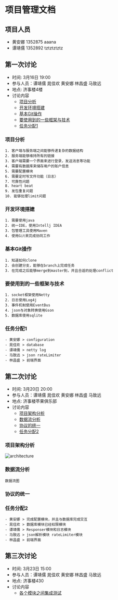 # 项目管理文档
## 项目人员

- 黄安娜 1352875 aaana
- 谭靖儒 1352892 tztztztztz

## 第一次讨论
- 时间: 3月16日 19:00
- 参与人员：谭靖儒 晁佳欢 黄安娜 林昌盛 马致远
- 地点: 济事楼4楼
- 讨论内容
	- [项目分析](#项目分析)
	- [开发环境搭建](#开发环境搭建)
	- [基本Git操作](#基本Git操作)
	- [要使用到的一些框架与技术](#要使用到的一些框架与技术)
	- [任务分配1](#任务分配1)
	
### 项目分析
    1. 客户端与服务端之间能够传递复杂的数据结构
    2. 服务端能够维持所有的链接
    3. 客户端需要一个界面来进行登录，发送消息等功能
    4. 需要有数据库来储存用户的账户信息
    5. 需要配置模块
    6. 需要定时写文件功能（日志）
    7. 可靠性问题
    8. heart beat
    9. 发包重复问题
    10. 能够处理limit问题

### 开发环境搭建
	1. 需要使用java
	2. 统一IDE，使用Intellj IDEA
	3. 包管理工具使用Maven
	4. 使用Git来完成协同工作

### 基本Git操作
	1. 知道如何clone
	2. 会创建分支，能够在branch上完成任务
	3. 在完成之后能够merge到master到，并且合适的处理conflict

### 要使用到的一些框架与技术
	1. socket框架使用Netty
	2. 日志使用Log4j
	3. 事件机制使用EventBus
	4. json与对象转换使用Gson
	5. 数据库使用sqlite

### 任务分配1
	- 黄安娜 > configuration
	- 晁佳欢 > database
	- 谭靖儒 > netty log
	- 马致远 > json rateLimiter
	- 林昌盛 > 前端界面

## 第二次讨论

- 时间: 3月20日 20:00
- 参与人员：谭靖儒 晁佳欢 黄安娜 林昌盛 马致远
- 地点: 济事楼苹果俱乐部
- 讨论内容
	- [项目架构分析](#项目架构分析)
	- [数据流分析](#数据流分析)
	- [协议的统一](#协议的统一)
	- [任务分配2](#任务分配2)
	
### 项目架构分析
![architecture](https://raw.githubusercontent.com/tztztztztz/bookish-meme/master/doc/architecture.png)
### 数据流分析
	数据流图
### 协议的统一
	
### 任务分配2
	- 黄安娜 > 完成配置模块，并且与数据库完成交互
	- 晁佳欢 > 数据库模块已经权限模块
	- 谭靖儒 > Responser模块和日志模块
	- 马致远 > json解析模块 rateLimiter模块
	- 林昌盛 > 前端界面

## 第三次讨论
- 时间: 3月23日 15:00
- 参与人员：谭靖儒 晁佳欢 黄安娜 林昌盛 马致远
- 地点: 济事楼430
- 讨论内容
	- [各个模块之间集成测试](#各个模块之间集成测试)


